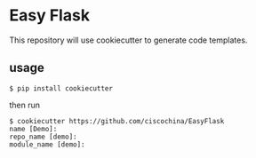 # Easy Flask

This repository will use cookiecutter to generate code templates.

## usage

```
$ pip install cookiecutter
```

then run

```
$ cookiecutter https://github.com/ciscochina/EasyFlask
name [Demo]:
repo_name [demo]:
module_name [demo]:
```